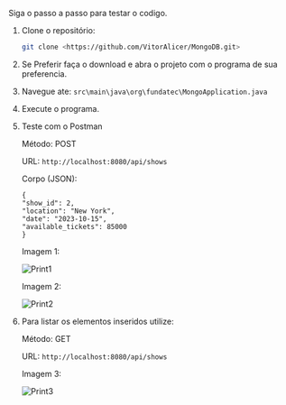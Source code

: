 Siga o passo a passo para testar o codigo.

1. Clone o repositório:
    ```bash
    git clone <https://github.com/VitorAlicer/MongoDB.git>
    ```
2. Se Preferir faça o download e abra o projeto com o programa de sua preferencia.
3. Navegue ate:
```src\main\java\org\fundatec\MongoApplication.java ```
4. Execute o programa.
5. Teste com o Postman

   Método: POST

   URL: ```http://localhost:8080/api/shows```
   
    Corpo (JSON):
    ```
   {
   "show_id": 2,
   "location": "New York",
   "date": "2023-10-15",
   "available_tickets": 85000
   } 
    ```
   Imagem 1:

   ![Print1](imagens/Inserir1.PNG)

   Imagem 2:

   ![Print2](imagens/Inserir2.PNG)

6. Para listar os elementos inseridos utilize:

   Método: GET

   URL: ```http://localhost:8080/api/shows```

   Imagem 3:

   ![Print3](imagens/Listar.PNG)
